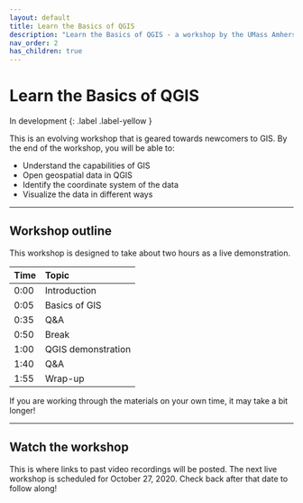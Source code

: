 ```yaml
---
layout: default
title: Learn the Basics of QGIS
description: "Learn the Basics of QGIS - a workshop by the UMass Amherst Libraries."
nav_order: 2
has_children: true
---
```


# Learn the Basics of QGIS

In development
{: .label .label-yellow }

This is an evolving workshop that is geared towards newcomers to GIS. By the end of the workshop, you will be able to:
* Understand the capabilities of GIS
* Open geospatial data in QGIS
* Identify the coordinate system of the data
* Visualize the data in different ways

---
## Workshop outline

This workshop is designed to take about two hours as a live demonstration.

| Time | Topic |
| :--- | :--- |
| 0:00 | Introduction |
| 0:05 | Basics of GIS |
| 0:35 | Q&A |
| 0:50 | Break |
| 1:00 | QGIS demonstration |
| 1:40 | Q&A |
| 1:55 | Wrap-up |

If you are working through the materials on your own time, it may take a bit longer!

---
## Watch the workshop

This is where links to past video recordings will be posted. The next live workshop is scheduled for October 27, 2020. Check back after that date to follow along!
